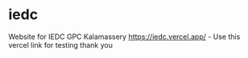 # iedc
Website for IEDC GPC Kalamassery
https://iedc.vercel.app/ - Use this vercel link for testing
thank you
